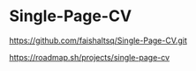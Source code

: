 ﻿# Single-Page-CV

 

https://github.com/faishaltsq/Single-Page-CV.git

https://roadmap.sh/projects/single-page-cv

